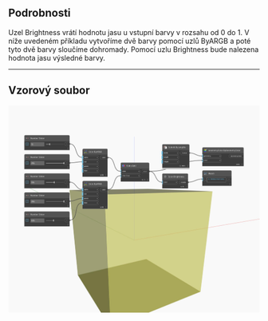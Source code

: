 ## Podrobnosti
Uzel Brightness vrátí hodnotu jasu u vstupní barvy v rozsahu od 0 do 1. V níže uvedeném příkladu vytvoříme dvě barvy pomocí uzlů ByARGB a poté tyto dvě barvy sloučíme dohromady. Pomocí uzlu Brightness bude nalezena hodnota jasu výsledné barvy.
___
## Vzorový soubor

![Brightness](./DSCore.Color.Brightness_img.jpg)

